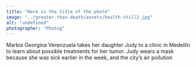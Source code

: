 ```yaml
---
title: "Here is the title of the photo"
image: "../greater-than-death/assets/health-still2.jpg"
alt: "undefined"
photographer: "Photog"
---
```


Marbis Georgina Verenzuela takes her daughter Judy to a clinic in Medellín to learn about possible treatments for her tumor. Judy wears a mask because she was sick earlier in the week, and the city’s air pollution